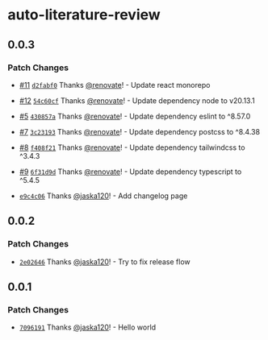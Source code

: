 # auto-literature-review

## 0.0.3

### Patch Changes

- [#11](https://github.com/jaska120/auto-literature-review/pull/11) [`d2fabf0`](https://github.com/jaska120/auto-literature-review/commit/d2fabf02359a205e12d5e5b917d4e482b543bb26) Thanks [@renovate](https://github.com/apps/renovate)! - Update react monorepo

- [#12](https://github.com/jaska120/auto-literature-review/pull/12) [`54c60cf`](https://github.com/jaska120/auto-literature-review/commit/54c60cf95c07b33779ce723bcbd2021ae235b4eb) Thanks [@renovate](https://github.com/apps/renovate)! - Update dependency node to v20.13.1

- [#5](https://github.com/jaska120/auto-literature-review/pull/5) [`430857a`](https://github.com/jaska120/auto-literature-review/commit/430857a3ad7c6a672182fc2a2008ea7dc8f26222) Thanks [@renovate](https://github.com/apps/renovate)! - Update dependency eslint to ^8.57.0

- [#7](https://github.com/jaska120/auto-literature-review/pull/7) [`3c23193`](https://github.com/jaska120/auto-literature-review/commit/3c231933c185fa37aee148ab6d7abbf9c68e51c8) Thanks [@renovate](https://github.com/apps/renovate)! - Update dependency postcss to ^8.4.38

- [#8](https://github.com/jaska120/auto-literature-review/pull/8) [`f408f21`](https://github.com/jaska120/auto-literature-review/commit/f408f21c7a1676baddb5c5a389790678985548b1) Thanks [@renovate](https://github.com/apps/renovate)! - Update dependency tailwindcss to ^3.4.3

- [#9](https://github.com/jaska120/auto-literature-review/pull/9) [`6f31d9d`](https://github.com/jaska120/auto-literature-review/commit/6f31d9df5da36183dca0ed6b04351a75c4c2c888) Thanks [@renovate](https://github.com/apps/renovate)! - Update dependency typescript to ^5.4.5

- [`e9c4c06`](https://github.com/jaska120/auto-literature-review/commit/e9c4c06b28b528ce5207d677cd7da5029c1291eb) Thanks [@jaska120](https://github.com/jaska120)! - Add changelog page

## 0.0.2

### Patch Changes

- [`2e02646`](https://github.com/jaska120/auto-literature-review/commit/2e026466258f2bd488f7180a4cd03bf76fbb0758) Thanks [@jaska120](https://github.com/jaska120)! - Try to fix release flow

## 0.0.1

### Patch Changes

- [`7096191`](https://github.com/jaska120/auto-literature-review/commit/7096191498004456af137b3e76e69b3e0170c3e3) Thanks [@jaska120](https://github.com/jaska120)! - Hello world

